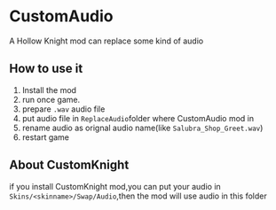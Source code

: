 # CustomAudio
A Hollow Knight mod can replace some kind of audio
## How to use it
1. Install the mod
2. run once game.
3. prepare `.wav` audio file
4. put audio file in `ReplaceAudio`folder where CustomAudio mod in
5. rename audio as orignal audio name(like `Salubra_Shop_Greet.wav`)
6. restart game
## About CustomKnight
if you install CustomKnight mod,you can put your audio in `Skins/<skinname>/Swap/Audio`,then the mod will use audio in this folder
